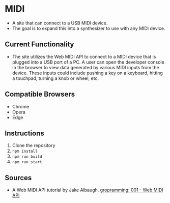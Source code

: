 # MIDI 
- A site that can connect to a USB MIDI device.
- The goal is to expand this into a synthesizer to use with any MIDI device.

## Current Functionality
- The site utilizes the Web MIDI API to connect to a MIDI device that is plugged into a USB port of a PC. A user can open the developer console in the browser to view data generated by various MIDI inputs from the device. These inputs could include pushing a key on a keyboard, hitting a touchpad, turning a knob or wheel, etc. 

## Compatible Browsers
- Chrome
- Opera
- Edge

## Instructions
1. Clone the repository
2. `npm install`
3. `npm run build`
4. `npm run start`

## Sources
- A Web MIDI API tutorial by Jake Albaugh. [gropramming: 001 - Web MIDI API](https://www.youtube.com/watch?v=556e3cLWusc) 
